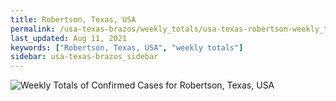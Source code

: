 ```yaml
---
title: Robertson, Texas, USA
permalink: /usa-texas-brazos/weekly_totals/usa-texas-robertson-weekly_totals.html
last_updated: Aug 11, 2021
keywords: ["Robertson, Texas, USA", "weekly totals"]
sidebar: usa-texas-brazos_sidebar
---
```


![Weekly Totals of Confirmed Cases for Robertson, Texas, USA](/covid_tracker/images/graphs/usa-texas-robertson-weekly_totals_graph.png)
